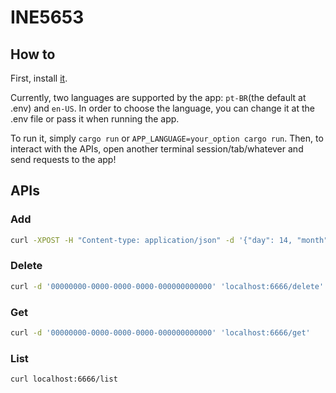 # INE5653

## How to

First, install [it](https://www.rust-lang.org/tools/install).

Currently, two languages are supported by the app: `pt-BR`(the default at .env) and `en-US`. In order to choose the language, you can change it at the .env file or pass it when running the app.

To run it, simply `cargo run` or `APP_LANGUAGE=your_option cargo run`. Then, to interact with the APIs, open another terminal session/tab/whatever and send requests to the app!

## APIs

### Add

```bash
curl -XPOST -H "Content-type: application/json" -d '{"day": 14, "month": 2, "year": 1862, "description": "The House of the Dead ", "value": "66666", "size": 368, "country": "BRA"}' 'localhost:6666/add'
```


### Delete

```bash
curl -d '00000000-0000-0000-0000-000000000000' 'localhost:6666/delete' 
```

### Get

```bash
curl -d '00000000-0000-0000-0000-000000000000' 'localhost:6666/get' 
```

### List

```bash
curl localhost:6666/list 
```